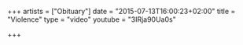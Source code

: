 +++
artists = ["Obituary"]
date = "2015-07-13T16:00:23+02:00"
title = "Violence"
type = "video"
youtube = "3IRja90Ua0s"

+++

